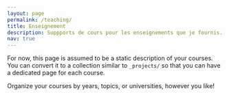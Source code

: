 ```yaml
---
layout: page
permalink: /teaching/
title: Enseignement
description: Suppports de cours pour les enseignements que je fournis.
nav: true
---
```


For now, this page is assumed to be a static description of your courses. You can convert it to a collection similar to `_projects/` so that you can have a dedicated page for each course.

Organize your courses by years, topics, or universities, however you like!
